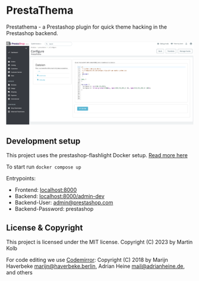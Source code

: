 # PrestaThema
Prestathema - a Prestashop plugin for quick theme hacking in the Prestashop backend.

![Prestathema Screenshot](https://github.com/ediathome/prestathema/blob/main/src/prestathema/docs/prestathema_screenshot.png?raw=true)

## Development setup
This project uses the prestashop-flashlight Docker setup. [Read more here](https://github.com/PrestaShop/prestashop-flashlight/tree/main/examples/develop-a-module)

To start run `docker compose up`

Entrypoints:
* Frontend: [localhost:8000](localhost:8000)
* Backend: [localhost:8000/admin-dev](localhost:8000/admin-dev)
* Backend-User: admin@prestashop.com
* Backend-Password: prestashop

## License & Copyright
This project is licensed under the MIT license. Copyright (C) 2023 by Martin Kolb

For code editing we use [Codemirror](https://github.com/codemirror/dev): Copyright (C) 2018 by Marijn Haverbeke <marijn@haverbeke.berlin>, Adrian
Heine <mail@adrianheine.de>, and others